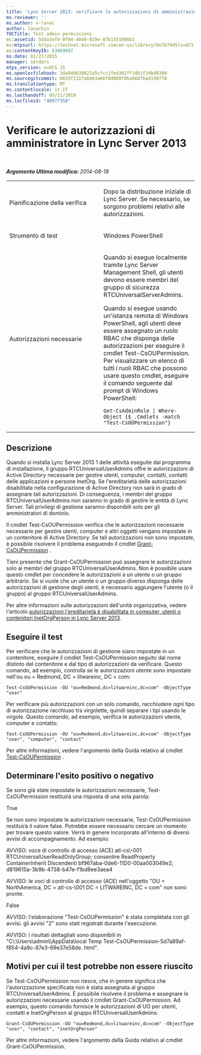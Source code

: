 ```yaml
---
title: 'Lync Server 2013: verificare le autorizzazioni di amministrazione'
ms.reviewer: ''
ms.author: v-lanac
author: lanachin
TOCTitle: Test admin permissions
ms:assetid: 5dda3efd-0f84-4848-819e-87b1551066b1
ms:mtpsurl: https://technet.microsoft.com/en-us/library/Dn767945(v=OCS.15)
ms:contentKeyID: 63969607
ms.date: 01/27/2015
manager: serdars
mtps_version: v=OCS.15
ms.openlocfilehash: 3da940b30822a5cfcc1fed302ff3db1f34bd8380
ms.sourcegitcommit: bb53f131fabb03a66f0d000f8ba668fbad190778
ms.translationtype: MT
ms.contentlocale: it-IT
ms.lasthandoff: 05/11/2019
ms.locfileid: "40977358"
---
```

<div data-xmlns="http://www.w3.org/1999/xhtml">

<div class="topic" data-xmlns="http://www.w3.org/1999/xhtml" data-msxsl="urn:schemas-microsoft-com:xslt" data-cs="http://msdn.microsoft.com/en-us/">

<div data-asp="http://msdn2.microsoft.com/asp">

# <a name="test-admin-permissions-in-lync-server-2013"></a>Verificare le autorizzazioni di amministratore in Lync Server 2013

</div>

<div id="mainSection">

<div id="mainBody">

<span> </span>

_**Argomento Ultima modifica:** 2014-08-18_


<table>
<colgroup>
<col style="width: 50%" />
<col style="width: 50%" />
</colgroup>
<tbody>
<tr class="odd">
<td><p>Pianificazione della verifica</p></td>
<td><p>Dopo la distribuzione iniziale di Lync Server. Se necessario, se sorgono problemi relativi alle autorizzazioni.</p></td>
</tr>
<tr class="even">
<td><p>Strumento di test</p></td>
<td><p>Windows PowerShell</p></td>
</tr>
<tr class="odd">
<td><p>Autorizzazioni necessarie</p></td>
<td><p>Quando si esegue localmente tramite Lync Server Management Shell, gli utenti devono essere membri del gruppo di sicurezza RTCUniversalServerAdmins.</p>
<p>Quando si esegue usando un'istanza remota di Windows PowerShell, agli utenti deve essere assegnato un ruolo RBAC che disponga delle autorizzazioni per eseguire il cmdlet Test-CsOUPermission. Per visualizzare un elenco di tutti i ruoli RBAC che possono usare questo cmdlet, eseguire il comando seguente dal prompt di Windows PowerShell:</p>
<pre><code>Get-CsAdminRole | Where-Object {$_.Cmdlets -match &quot;Test-CsOUPermission&quot;}</code></pre></td>
</tr>
</tbody>
</table>


<div>

## <a name="description"></a>Descrizione

Quando si installa Lync Server 2013 1 delle attività eseguite dal programma di installazione, il gruppo RTCUniversalUserAdmins offre le autorizzazioni di Active Directory necessarie per gestire utenti, computer, contatti, contatti delle applicazioni e persone InetOrg. Se l'ereditarietà delle autorizzazioni disabilitata nella configurazione di Active Directory non sarà in grado di assegnare tali autorizzazioni. Di conseguenza, i membri del gruppo RTCUniversalUserAdmins non saranno in grado di gestire le entità di Lync Server. Tali privilegi di gestione saranno disponibili solo per gli amministratori di dominio.

Il cmdlet Test-CsOUPermission verifica che le autorizzazioni necessarie necessarie per gestire utenti, computer e altri oggetti vengano impostate in un contenitore di Active Directory. Se tali autorizzazioni non sono impostate, è possibile risolvere il problema eseguendo il cmdlet [Grant-CsOUPermission](https://docs.microsoft.com/powershell/module/skype/Grant-CsOUPermission) .

Tieni presente che Grant-CsOUPermission può assegnare le autorizzazioni solo ai membri del gruppo RTCUniversalUserAdmins. Non è possibile usare questo cmdlet per concedere le autorizzazioni a un utente o un gruppo arbitrario. Se si vuole che un utente o un gruppo diverso disponga delle autorizzazioni di gestione degli utenti, è necessario aggiungere l'utente (o il gruppo) al gruppo RTCUniversalUserAdmins.

Per altre informazioni sulle autorizzazioni dell'unità organizzativa, vedere l'articolo [autorizzazioni l'ereditarietà è disabilitata in computer, utenti o contenitori InetOrgPerson in Lync Server 2013](lync-server-2013-permissions-inheritance-is-disabled-on-computers-users-or-inetorgperson-containers.md).

</div>

<div>

## <a name="running-the-test"></a>Eseguire il test

Per verificare che le autorizzazioni di gestione siano impostate in un contenitore, eseguire il cmdlet Test-CsOUPermission seguito dal nome distinto del contenitore e dal tipo di autorizzazioni da verificare. Questo comando, ad esempio, controlla se le autorizzazioni utente sono impostate nell'ou ou = Redmond, DC = litwareinc, DC = com:

    Test-CsOUPermission -OU "ou=Redmond,dc=litwareinc,dc=com" -ObjectType "user"

Per verificare più autorizzazioni con un solo comando, racchiudere ogni tipo di autorizzazione racchiuso tra virgolette, quindi separare i tipi usando le virgole. Questo comando, ad esempio, verifica le autorizzazioni utente, computer e contatto:

    Test-CsOUPermission -OU "ou=Redmond,dc=litwareinc,dc=com" -ObjectType "user", "computer", "contact"

Per altre informazioni, vedere l'argomento della Guida relativo al cmdlet [Test-CsOUPermission](https://docs.microsoft.com/powershell/module/skype/Test-CsOUPermission) .

</div>

<div>

## <a name="determining-success-or-failure"></a>Determinare l'esito positivo o negativo

Se sono già state impostate le autorizzazioni necessarie, Test-CsOUPermission restituirà una risposta di una sola parola:

True

Se non sono impostate le autorizzazioni necessarie, Test-CsOUPermission restituirà il valore false. Potrebbe essere necessario cercare un momento per trovare questo valore. Verrà in genere incorporato all'interno di diversi avvisi di accompagnamento. Ad esempio:

AVVISO: voce di controllo di accesso (ACE) atl-cs\\-001 RTCUniversalUserReadOnlyGroup; consentire ReadProperty ContainerInherit Discendenti bf967aba-0de6-11D0-00aa003049e2; d819615a-3b9b-4738-b47e-f1bd8ee3aea4

AVVISO: le voci di controllo di accesso (ACE) nell'oggetto "OU = NorthAmerica, DC = atl-cs-\\001 DC = LITWAREINC, DC = com" non sono pronte.

False

AVVISO: l'elaborazione "Test-CsOUPermission" è stata completata con gli avvisi. gli avvisi "2" sono stati registrati durante l'esecuzione.

AVVISO: i risultati dettagliati sono disponibili in "C\\:\\Users\\admin\\\\AppData\\local Temp Test-CsOUPermission-5d7a89af-f854-4a9c-87e3-69e37e58de. html".

</div>

<div>

## <a name="reasons-why-the-test-might-have-failed"></a>Motivi per cui il test potrebbe non essere riuscito

Se Test-CsOUPermission non riesce, che in genere significa che l'autorizzazione specificata non è stata assegnata al gruppo RTCUniversalUserAdmins. È possibile risolvere il problema e assegnare le autorizzazioni necessarie usando il cmdlet Grant-CsOUPermission. Ad esempio, questo comando fornisce le autorizzazioni di UO per utenti, contatti e InetOrgPerson al gruppo RTCUniversalUserAdmins:

    Grant-CsOUPermission -OU "ou=Redmond,dc=litwareinc,dc=com" -ObjectType "user", "contact", "inetOrgPerson"

Per altre informazioni, vedere l'argomento della Guida relativo al cmdlet Grant-CsOUPermission.

</div>

</div>

<span> </span>

</div>

</div>

</div>

